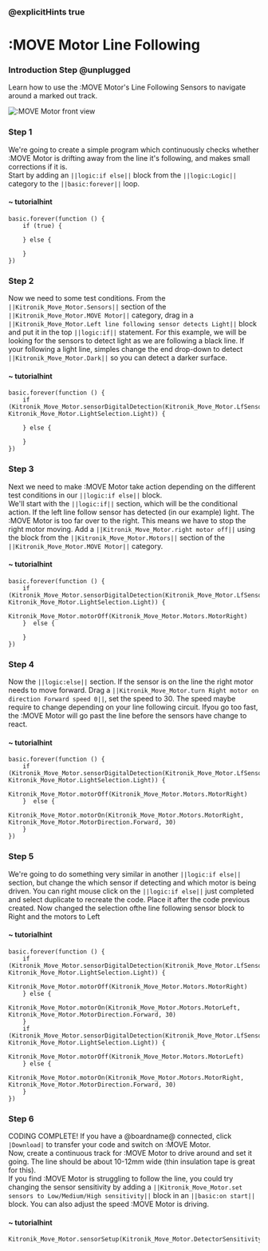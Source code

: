 ### @explicitHints true

# :MOVE Motor Line Following

### Introduction Step @unplugged
Learn how to use the :MOVE Motor's Line Following Sensors to navigate around a marked out track.

![:MOVE Motor front view](https://KitronikLtd.github.io/pxt-kitronik-move-motor/assets/move-motor-front.jpg)

### Step 1
We're going to create a simple program which continuously checks whether :MOVE Motor is drifting away from the line it's following, and makes small corrections if it is.  
Start by adding an ``||logic:if else||`` block from the ``||logic:Logic||`` category to the ``||basic:forever||`` loop. 

#### ~ tutorialhint
```blocks
basic.forever(function () {
    if (true) {
        
    } else {
        
    }
})
```

### Step 2
Now we need to some test conditions. From the ``||Kitronik_Move_Motor.Sensors||`` section of the ``||Kitronik_Move_Motor.MOVE Motor||`` category, drag in a ``||Kitronik_Move_Motor.Left line following sensor detects Light||`` block and put it in the top ``||logic:if||`` statement. For this example, we will be looking for the sensors to detect light as we are following a black line. If your following a light line, simples change the end drop-down to detect ``||Kitronik_Move_Motor.Dark||`` so you can detect a darker surface. 

#### ~ tutorialhint
```blocks
basic.forever(function () {
    if (Kitronik_Move_Motor.sensorDigitalDetection(Kitronik_Move_Motor.LfSensor.Left, Kitronik_Move_Motor.LightSelection.Light)) {
        
    } else {
        
    }
})
```

### Step 3
Next we need to make :MOVE Motor take action depending on the different test conditions in our ``||logic:if else||`` block.  
We'll start with the ``||logic:if||`` section, which will be the conditional action. If the left line follow sensor has detected (in our example) light.  The :MOVE Motor is too far over to the right.  This means we have to stop the right motor moving. Add a ``||Kitronik_Move_Motor.right motor off||`` using the block from the ``||Kitronik_Move_Motor.Motors||`` section of the ``||Kitronik_Move_Motor.MOVE Motor||`` category. 

#### ~ tutorialhint
```blocks
basic.forever(function () {
    if (Kitronik_Move_Motor.sensorDigitalDetection(Kitronik_Move_Motor.LfSensor.Left, Kitronik_Move_Motor.LightSelection.Light)) {
        Kitronik_Move_Motor.motorOff(Kitronik_Move_Motor.Motors.MotorRight)
    }  else {
        
    }
})
```

### Step 4
Now the ``||logic:else||`` section. If the sensor is on the line the right motor needs to move forward. Drag a ``||Kitronik_Move_Motor.turn Right motor on direction Forward speed 0||``, set the speed to 30. The speed maybe require to change depending on your line following circuit.  Ifyou go too fast, the :MOVE Motor will go past the line before the sensors have change to react.

#### ~ tutorialhint
```blocks
basic.forever(function () {
    if (Kitronik_Move_Motor.sensorDigitalDetection(Kitronik_Move_Motor.LfSensor.Left, Kitronik_Move_Motor.LightSelection.Light)) {
        Kitronik_Move_Motor.motorOff(Kitronik_Move_Motor.Motors.MotorRight)
    }  else {
        Kitronik_Move_Motor.motorOn(Kitronik_Move_Motor.Motors.MotorRight, Kitronik_Move_Motor.MotorDirection.Forward, 30)
    }
})
```

### Step 5
We're going to do something very similar in another ``||logic:if else||`` section, but change the which sensor if detecting and which motor is being driven. You can right mouse click on the ``||logic:if else||`` just completed and select duplicate to recreate the code.  Place it after the code previous created. Now changed the selection ofthe line following sensor block to Right and the motors to Left
#### ~ tutorialhint
```blocks
basic.forever(function () {
    if (Kitronik_Move_Motor.sensorDigitalDetection(Kitronik_Move_Motor.LfSensor.Right, Kitronik_Move_Motor.LightSelection.Light)) {
        Kitronik_Move_Motor.motorOff(Kitronik_Move_Motor.Motors.MotorRight)
    } else {
        Kitronik_Move_Motor.motorOn(Kitronik_Move_Motor.Motors.MotorLeft, Kitronik_Move_Motor.MotorDirection.Forward, 30)
    }
    if (Kitronik_Move_Motor.sensorDigitalDetection(Kitronik_Move_Motor.LfSensor.Left, Kitronik_Move_Motor.LightSelection.Light)) {
        Kitronik_Move_Motor.motorOff(Kitronik_Move_Motor.Motors.MotorLeft)
    } else {
        Kitronik_Move_Motor.motorOn(Kitronik_Move_Motor.Motors.MotorRight, Kitronik_Move_Motor.MotorDirection.Forward, 30)
    }
})
```

### Step 6
CODING COMPLETE! If you have a @boardname@ connected, click ``|Download|`` to transfer your code and switch on :MOVE Motor.  
Now, create a continuous track for :MOVE Motor to drive around and set it going. The line should be about 10-12mm wide (thin insulation tape is great for this).  
If you find :MOVE Motor is struggling to follow the line, you could try changing the sensor sensitivity by adding a ``||Kitronik_Move_Motor.set sensors to Low/Medium/High sensitivity||`` block in an ``||basic:on start||`` block. You can also adjust the speed :MOVE Motor is driving.

#### ~ tutorialhint
```blocks
Kitronik_Move_Motor.sensorSetup(Kitronik_Move_Motor.DetectorSensitivity.High)
```